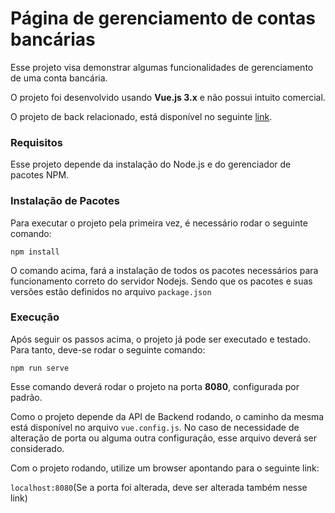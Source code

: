 # Página de gerenciamento de contas bancárias

Esse projeto visa demonstrar algumas funcionalidades de gerenciamento de uma conta bancária.

O projeto foi desenvolvido usando **Vue.js 3.x** e não possui intuito comercial.

O projeto de back relacionado, está disponível no seguinte [link](https://github.com/juliosieg/account-mgmt-back).


### Requisitos

Esse projeto depende da instalação do Node.js e do gerenciador de pacotes NPM.

### Instalação de Pacotes

Para executar o projeto pela primeira vez, é necessário rodar o seguinte comando:

`npm install`

O comando acima, fará a instalação de todos os pacotes necessários para funcionamento correto do servidor Nodejs. Sendo que os pacotes e suas versões estão definidos no arquivo `package.json`


### Execução

Após seguir os passos acima, o projeto já pode ser executado e testado. Para tanto, deve-se rodar o seguinte comando:

`npm run serve`

Esse comando deverá rodar o projeto na porta **8080**, configurada por padrão.

Como o projeto depende da API de Backend rodando, o caminho da mesma está disponível no arquivo `vue.config.js`. No caso de necessidade de alteração de porta ou alguma outra configuração, esse arquivo deverá ser considerado.

Com o projeto rodando, utilize um browser apontando para o seguinte link:

`localhost:8080`(Se a porta foi alterada, deve ser alterada também nesse link)